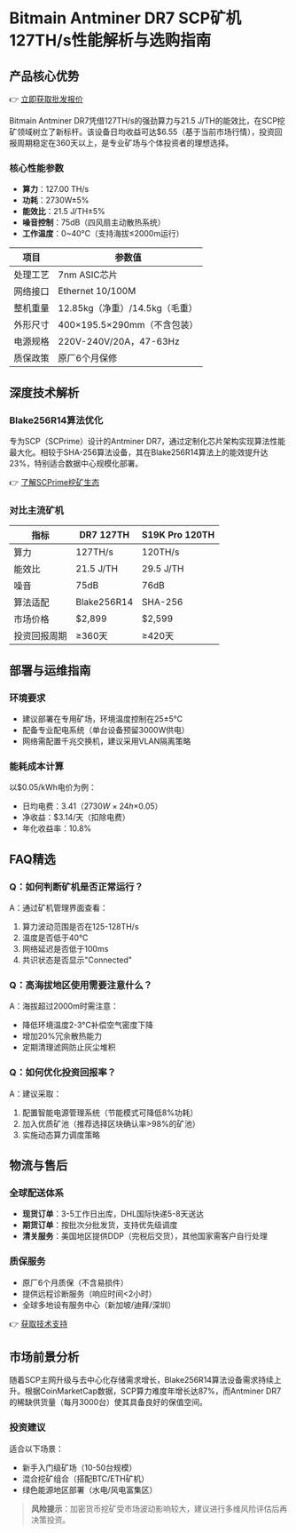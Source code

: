 # Bitmain Antminer DR7 SCP矿机127TH/s性能解析与选购指南

## 产品核心优势
👉 [立即获取批发报价](https://bit.ly/okx_welcome)

Bitmain Antminer DR7凭借127TH/s的强劲算力与21.5 J/TH的能效比，在SCP挖矿领域树立了新标杆。该设备日均收益可达$6.55（基于当前市场行情），投资回报周期稳定在360天以上，是专业矿场与个体投资者的理想选择。

### 核心性能参数
- **算力**：127.00 TH/s
- **功耗**：2730W±5%
- **能效比**：21.5 J/TH±5%
- **噪音控制**：75dB（四风扇主动散热系统）
- **工作温度**：0~40°C（支持海拔≤2000m运行）

| 项目                | 参数值                          |
|---------------------|---------------------------------|
| 处理工艺            | 7nm ASIC芯片                    |
| 网络接口            | Ethernet 10/100M                |
| 整机重量            | 12.85kg（净重）/14.5kg（毛重） |
| 外形尺寸            | 400×195.5×290mm（不含包装）     |
| 电源规格            | 220V-240V/20A，47-63Hz          |
| 质保政策            | 原厂6个月保修                   |

## 深度技术解析

### Blake256R14算法优化
专为SCP（SCPrime）设计的Antminer DR7，通过定制化芯片架构实现算法性能最大化。相较于SHA-256算法设备，其在Blake256R14算法上的能效提升达23%，特别适合数据中心规模化部署。

👉 [了解SCPrime挖矿生态](https://bit.ly/okx_welcome)

### 对比主流矿机
| 指标          | DR7 127TH       | S19K Pro 120TH  |
|---------------|-----------------|-----------------|
| 算力          | 127TH/s         | 120TH/s         |
| 能效比        | 21.5 J/TH       | 29.5 J/TH       |
| 噪音          | 75dB            | 76dB            |
| 算法适配      | Blake256R14     | SHA-256         |
| 市场价格      | $2,899          | $2,599          |
| 投资回报周期  | ≥360天          | ≥420天          |

## 部署与运维指南

### 环境要求
- 建议部署在专用矿场，环境温度控制在25±5°C
- 配备专业配电系统（单台设备预留3000W供电）
- 网络需配置千兆交换机，建议采用VLAN隔离策略

### 能耗成本计算
以$0.05/kWh电价为例：
- 日均电费：$3.41（2730W×24h×$0.05）
- 净收益：$3.14/天（扣除电费）
- 年化收益率：10.8%

## FAQ精选

### Q：如何判断矿机是否正常运行？
A：通过矿机管理界面查看：
1. 算力波动范围是否在125-128TH/s
2. 温度是否低于40°C
3. 网络延迟是否低于100ms
4. 共识状态是否显示"Connected"

### Q：高海拔地区使用需要注意什么？
A：海拔超过2000m时需注意：
- 降低环境温度2-3°C补偿空气密度下降
- 增加20%冗余散热能力
- 定期清理滤网防止灰尘堆积

### Q：如何优化投资回报率？
A：建议采取：
1. 配置智能电源管理系统（节能模式可降低8%功耗）
2. 加入优质矿池（推荐选择区块确认率>98%的矿池）
3. 实施动态算力调度策略

## 物流与售后

### 全球配送体系
- **现货订单**：3-5工作日出库，DHL国际快递5-8天送达
- **期货订单**：按批次分批发货，支持优先级调度
- **清关服务**：美国地区提供DDP（完税后交货），其他国家需客户自行处理

### 质保服务
- 原厂6个月质保（不含易损件）
- 提供远程诊断服务（响应时间<2小时）
- 全球多地设有服务中心（新加坡/迪拜/深圳）

👉 [获取技术支持](https://bit.ly/okx_welcome)

## 市场前景分析

随着SCP主网升级与去中心化存储需求增长，Blake256R14算法设备需求持续上升。根据CoinMarketCap数据，SCP算力难度年增长达87%，而Antminer DR7的稀缺供货量（每月3000台）使其具备良好的保值空间。

### 投资建议
适合以下场景：
- 新手入门级矿场（10-50台规模）
- 混合挖矿组合（搭配BTC/ETH矿机）
- 绿色能源地区部署（水电/风电富集区）

> **风险提示**：加密货币挖矿受市场波动影响较大，建议进行多维风险评估后再决策投资。
